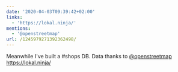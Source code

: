 ```yaml
---
date: '2020-04-03T09:39:42+02:00'
links:
  - 'https://lokal.ninja/'
mentions:
  - '@openstreetmap'
url: /1245979271392362498/
---
```

Meanwhile I've built a #shops DB. Data thanks to 
[@openstreetmap](https://twitter.com/@openstreetmap) https://lokal.ninja/
